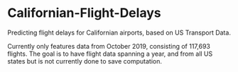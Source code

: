 # Californian-Flight-Delays
Predicting flight delays for Californian airports, based on US Transport Data.

Currently only features data from October 2019, consisting of 117,693 flights. The goal is to have flight data spanning a year, and from all US states but is not currently done to save computation.
